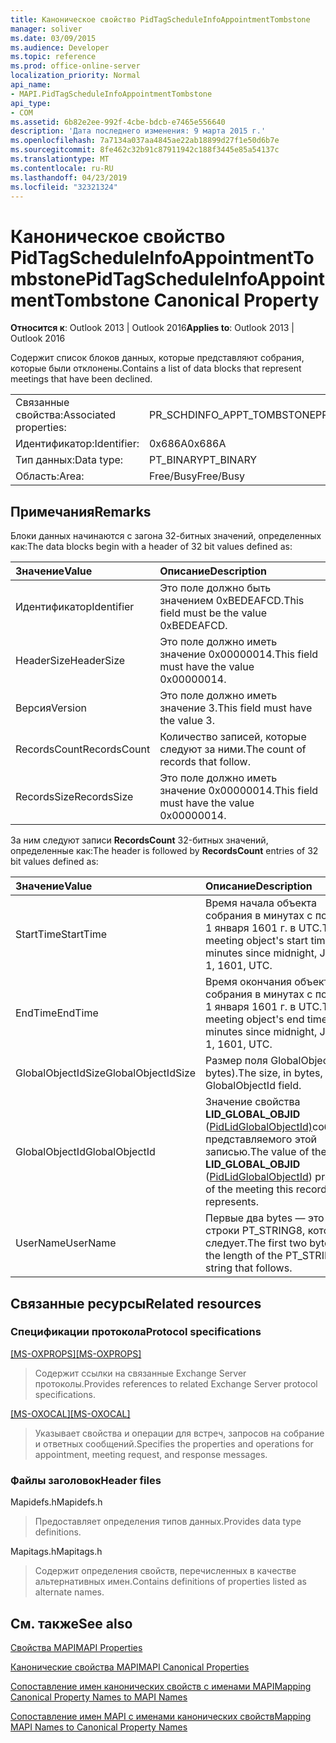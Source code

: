```yaml
---
title: Каноническое свойство PidTagScheduleInfoAppointmentTombstone
manager: soliver
ms.date: 03/09/2015
ms.audience: Developer
ms.topic: reference
ms.prod: office-online-server
localization_priority: Normal
api_name:
- MAPI.PidTagScheduleInfoAppointmentTombstone
api_type:
- COM
ms.assetid: 6b82e2ee-992f-4cbe-bdcb-e7465e556640
description: 'Дата последнего изменения: 9 марта 2015 г.'
ms.openlocfilehash: 7a7134a037aa4845ae22ab18899d27f1e50d6b7e
ms.sourcegitcommit: 8fe462c32b91c87911942c188f3445e85a54137c
ms.translationtype: MT
ms.contentlocale: ru-RU
ms.lasthandoff: 04/23/2019
ms.locfileid: "32321324"
---
```

# <a name="pidtagscheduleinfoappointmenttombstone-canonical-property"></a><span data-ttu-id="e431a-103">Каноническое свойство PidTagScheduleInfoAppointmentTombstone</span><span class="sxs-lookup"><span data-stu-id="e431a-103">PidTagScheduleInfoAppointmentTombstone Canonical Property</span></span>

  
  
<span data-ttu-id="e431a-104">**Относится к**: Outlook 2013 | Outlook 2016</span><span class="sxs-lookup"><span data-stu-id="e431a-104">**Applies to**: Outlook 2013 | Outlook 2016</span></span> 
  
<span data-ttu-id="e431a-105">Содержит список блоков данных, которые представляют собрания, которые были отклонены.</span><span class="sxs-lookup"><span data-stu-id="e431a-105">Contains a list of data blocks that represent meetings that have been declined.</span></span>
  
|||
|:-----|:-----|
|<span data-ttu-id="e431a-106">Связанные свойства:</span><span class="sxs-lookup"><span data-stu-id="e431a-106">Associated properties:</span></span>  <br/> |<span data-ttu-id="e431a-107">PR_SCHDINFO_APPT_TOMBSTONE</span><span class="sxs-lookup"><span data-stu-id="e431a-107">PR_SCHDINFO_APPT_TOMBSTONE</span></span>  <br/> |
|<span data-ttu-id="e431a-108">Идентификатор:</span><span class="sxs-lookup"><span data-stu-id="e431a-108">Identifier:</span></span>  <br/> |<span data-ttu-id="e431a-109">0x686A</span><span class="sxs-lookup"><span data-stu-id="e431a-109">0x686A</span></span>  <br/> |
|<span data-ttu-id="e431a-110">Тип данных:</span><span class="sxs-lookup"><span data-stu-id="e431a-110">Data type:</span></span>  <br/> |<span data-ttu-id="e431a-111">PT_BINARY</span><span class="sxs-lookup"><span data-stu-id="e431a-111">PT_BINARY</span></span>  <br/> |
|<span data-ttu-id="e431a-112">Область:</span><span class="sxs-lookup"><span data-stu-id="e431a-112">Area:</span></span>  <br/> |<span data-ttu-id="e431a-113">Free/Busy</span><span class="sxs-lookup"><span data-stu-id="e431a-113">Free/Busy</span></span>  <br/> |
   
## <a name="remarks"></a><span data-ttu-id="e431a-114">Примечания</span><span class="sxs-lookup"><span data-stu-id="e431a-114">Remarks</span></span>

<span data-ttu-id="e431a-115">Блоки данных начинаются с загона 32-битных значений, определенных как:</span><span class="sxs-lookup"><span data-stu-id="e431a-115">The data blocks begin with a header of 32 bit values defined as:</span></span>
  
|<span data-ttu-id="e431a-116">**Значение**</span><span class="sxs-lookup"><span data-stu-id="e431a-116">**Value**</span></span>|<span data-ttu-id="e431a-117">**Описание**</span><span class="sxs-lookup"><span data-stu-id="e431a-117">**Description**</span></span>|
|:-----|:-----|
|<span data-ttu-id="e431a-118">Идентификатор</span><span class="sxs-lookup"><span data-stu-id="e431a-118">Identifier</span></span>  <br/> |<span data-ttu-id="e431a-119">Это поле должно быть значением 0xBEDEAFCD.</span><span class="sxs-lookup"><span data-stu-id="e431a-119">This field must be the value 0xBEDEAFCD.</span></span>  <br/> |
|<span data-ttu-id="e431a-120">HeaderSize</span><span class="sxs-lookup"><span data-stu-id="e431a-120">HeaderSize</span></span>  <br/> |<span data-ttu-id="e431a-121">Это поле должно иметь значение 0x00000014.</span><span class="sxs-lookup"><span data-stu-id="e431a-121">This field must have the value 0x00000014.</span></span>  <br/> |
|<span data-ttu-id="e431a-122">Версия</span><span class="sxs-lookup"><span data-stu-id="e431a-122">Version</span></span>  <br/> |<span data-ttu-id="e431a-123">Это поле должно иметь значение 3.</span><span class="sxs-lookup"><span data-stu-id="e431a-123">This field must have the value 3.</span></span>  <br/> |
|<span data-ttu-id="e431a-124">RecordsCount</span><span class="sxs-lookup"><span data-stu-id="e431a-124">RecordsCount</span></span>  <br/> |<span data-ttu-id="e431a-125">Количество записей, которые следуют за ними.</span><span class="sxs-lookup"><span data-stu-id="e431a-125">The count of records that follow.</span></span>  <br/> |
|<span data-ttu-id="e431a-126">RecordsSize</span><span class="sxs-lookup"><span data-stu-id="e431a-126">RecordsSize</span></span>  <br/> |<span data-ttu-id="e431a-127">Это поле должно иметь значение 0x00000014.</span><span class="sxs-lookup"><span data-stu-id="e431a-127">This field must have the value 0x00000014.</span></span>  <br/> |
   
<span data-ttu-id="e431a-128">За ним следуют записи **RecordsCount** 32-битных значений, определенные как:</span><span class="sxs-lookup"><span data-stu-id="e431a-128">The header is followed by **RecordsCount** entries of 32 bit values defined as:</span></span> 
  
|<span data-ttu-id="e431a-129">**Значение**</span><span class="sxs-lookup"><span data-stu-id="e431a-129">**Value**</span></span>|<span data-ttu-id="e431a-130">**Описание**</span><span class="sxs-lookup"><span data-stu-id="e431a-130">**Description**</span></span>|
|:-----|:-----|
|<span data-ttu-id="e431a-131">StartTime</span><span class="sxs-lookup"><span data-stu-id="e431a-131">StartTime</span></span>  <br/> |<span data-ttu-id="e431a-132">Время начала объекта собрания в минутах с полуночи 1 января 1601 г. в UTC.</span><span class="sxs-lookup"><span data-stu-id="e431a-132">The meeting object's start time in minutes since midnight, January 1, 1601, UTC.</span></span>  <br/> |
|<span data-ttu-id="e431a-133">EndTime</span><span class="sxs-lookup"><span data-stu-id="e431a-133">EndTime</span></span>  <br/> |<span data-ttu-id="e431a-134">Время окончания объекта собрания в минутах с полуночи 1 января 1601 г. в UTC.</span><span class="sxs-lookup"><span data-stu-id="e431a-134">The meeting object's end time in minutes since midnight, January 1, 1601, UTC.</span></span>  <br/> |
|<span data-ttu-id="e431a-135">GlobalObjectIdSize</span><span class="sxs-lookup"><span data-stu-id="e431a-135">GlobalObjectIdSize</span></span>  <br/> |<span data-ttu-id="e431a-136">Размер поля GlobalObjectId (в bytes).</span><span class="sxs-lookup"><span data-stu-id="e431a-136">The size, in bytes, of the GlobalObjectId field.</span></span>  <br/> |
|<span data-ttu-id="e431a-137">GlobalObjectId</span><span class="sxs-lookup"><span data-stu-id="e431a-137">GlobalObjectId</span></span>  <br/> |<span data-ttu-id="e431a-138">Значение свойства **LID_GLOBAL_OBJID** ([PidLidGlobalObjectId)](pidlidglobalobjectid-canonical-property.md)собрания, представляемого этой записью.</span><span class="sxs-lookup"><span data-stu-id="e431a-138">The value of the **LID_GLOBAL_OBJID** ([PidLidGlobalObjectId](pidlidglobalobjectid-canonical-property.md)) property of the meeting this record represents.</span></span>  <br/> |
|<span data-ttu-id="e431a-139">UserName</span><span class="sxs-lookup"><span data-stu-id="e431a-139">UserName</span></span>  <br/> |<span data-ttu-id="e431a-140">Первые два bytes — это длина строки PT_STRING8, которая следует.</span><span class="sxs-lookup"><span data-stu-id="e431a-140">The first two bytes are the length of the PT_STRING8 string that follows.</span></span>  <br/> |
   
## <a name="related-resources"></a><span data-ttu-id="e431a-141">Связанные ресурсы</span><span class="sxs-lookup"><span data-stu-id="e431a-141">Related resources</span></span>

### <a name="protocol-specifications"></a><span data-ttu-id="e431a-142">Спецификации протокола</span><span class="sxs-lookup"><span data-stu-id="e431a-142">Protocol specifications</span></span>

<span data-ttu-id="e431a-143">[[MS-OXPROPS]](https://msdn.microsoft.com/library/f6ab1613-aefe-447d-a49c-18217230b148%28Office.15%29.aspx)</span><span class="sxs-lookup"><span data-stu-id="e431a-143">[[MS-OXPROPS]](https://msdn.microsoft.com/library/f6ab1613-aefe-447d-a49c-18217230b148%28Office.15%29.aspx)</span></span>
  
> <span data-ttu-id="e431a-144">Содержит ссылки на связанные Exchange Server протоколы.</span><span class="sxs-lookup"><span data-stu-id="e431a-144">Provides references to related Exchange Server protocol specifications.</span></span>
    
<span data-ttu-id="e431a-145">[[MS-OXOCAL]](https://msdn.microsoft.com/library/09861fde-c8e4-4028-9346-e7c214cfdba1%28Office.15%29.aspx)</span><span class="sxs-lookup"><span data-stu-id="e431a-145">[[MS-OXOCAL]](https://msdn.microsoft.com/library/09861fde-c8e4-4028-9346-e7c214cfdba1%28Office.15%29.aspx)</span></span>
  
> <span data-ttu-id="e431a-146">Указывает свойства и операции для встреч, запросов на собрание и ответных сообщений.</span><span class="sxs-lookup"><span data-stu-id="e431a-146">Specifies the properties and operations for appointment, meeting request, and response messages.</span></span>
    
### <a name="header-files"></a><span data-ttu-id="e431a-147">Файлы заголовок</span><span class="sxs-lookup"><span data-stu-id="e431a-147">Header files</span></span>

<span data-ttu-id="e431a-148">Mapidefs.h</span><span class="sxs-lookup"><span data-stu-id="e431a-148">Mapidefs.h</span></span>
  
> <span data-ttu-id="e431a-149">Предоставляет определения типов данных.</span><span class="sxs-lookup"><span data-stu-id="e431a-149">Provides data type definitions.</span></span>
    
<span data-ttu-id="e431a-150">Mapitags.h</span><span class="sxs-lookup"><span data-stu-id="e431a-150">Mapitags.h</span></span>
  
> <span data-ttu-id="e431a-151">Содержит определения свойств, перечисленных в качестве альтернативных имен.</span><span class="sxs-lookup"><span data-stu-id="e431a-151">Contains definitions of properties listed as alternate names.</span></span>
    
## <a name="see-also"></a><span data-ttu-id="e431a-152">См. также</span><span class="sxs-lookup"><span data-stu-id="e431a-152">See also</span></span>



[<span data-ttu-id="e431a-153">Свойства MAPI</span><span class="sxs-lookup"><span data-stu-id="e431a-153">MAPI Properties</span></span>](mapi-properties.md)
  
[<span data-ttu-id="e431a-154">Канонические свойства MAPI</span><span class="sxs-lookup"><span data-stu-id="e431a-154">MAPI Canonical Properties</span></span>](mapi-canonical-properties.md)
  
[<span data-ttu-id="e431a-155">Сопоставление имен канонических свойств с именами MAPI</span><span class="sxs-lookup"><span data-stu-id="e431a-155">Mapping Canonical Property Names to MAPI Names</span></span>](mapping-canonical-property-names-to-mapi-names.md)
  
[<span data-ttu-id="e431a-156">Сопоставление имен MAPI с именами канонических свойств</span><span class="sxs-lookup"><span data-stu-id="e431a-156">Mapping MAPI Names to Canonical Property Names</span></span>](mapping-mapi-names-to-canonical-property-names.md)

